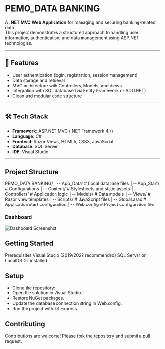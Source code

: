 # PEMO_DATA BANKING

A **.NET MVC Web Application** for managing and securing banking-related data.  
This project demonstrates a structured approach to handling user information, authentication, and data management using ASP.NET technologies.

---

## 🚀 Features
- User authentication (login, registration, session management)
- Data storage and retrieval
- MVC architecture with Controllers, Models, and Views
- Integration with SQL database (via Entity Framework or ADO.NET)
- Clean and modular code structure

---

## 🛠 Tech Stack
- **Framework**: ASP.NET MVC (.NET Framework 4.x)  
- **Language**: C#  
- **Frontend**: Razor Views, HTML5, CSS3, JavaScript  
- **Database**: SQL Server  
- **IDE**: Visual Studio  

---



## Project Structure

PEMO_DATA BANKING/
│-- App_Data/        # Local database files
│-- App_Start/       # Configurations
│-- Content/         # Stylesheets and static assets
│-- Controllers/     # Application logic
│-- Models/          # Data models
│-- Views/           # Razor view templates
│-- Scripts/         # JavaScript files
│-- Global.asax      # Application start configuration
│-- Web.config       # Project configuration file


### Dashboard
![Dashboard Screenshot](dashboard1.png)

## Getting Started
Prerequisites
Visual Studio (2019/2022 recommended)
SQL Server or LocalDB
Git installed

## Setup
- Clone the repository:
- Open the solution in Visual Studio.
- Restore NuGet packages.
- Update the database connection string in Web.config.
- Run the project with IIS Express.

## Contributing
Contributions are welcome! Please fork the repository and submit a pull request.


